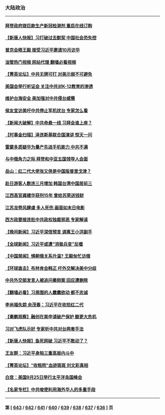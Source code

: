 ### 大陆政治
---
#### [拜登政府拨巨款生产新冠检测剂 重启在线订购](../../pages/ncid277/n14078082.md?09210845) 
#### [【新唐人快报】习打破过去默契 中国社会恐失控](../../pages/ncid277/n14078068.md?09210845) 
#### [普京会晤王毅 接受习近平邀请10月访华](../../pages/ncid277/n14078074.md?09210845) 
#### [油管热门视频 网站代理 翻墙必看视频](http://138.2.39.72:81/youtube.html?epic-marker?09210845)
#### [【菁英论坛】中共无牌可打 对美示弱不可避免](../../pages/ncid277/n14078054.md?09210845) 
#### [美国会举行听证会 关注中共对K-12教育的渗透](../../pages/ncid277/n14078022.md?09210845) 
#### [维护台海安全 美加强对中共侵台威慑](../../pages/ncid277/n14077991.md?09210845) 
#### [侯友宜访美吁中共停止军机扰台 专家怎么看](../../pages/ncid277/n14077363.md?09210845) 
#### [【新闻大破解】中共命悬一线 习拜会谁上座？](../../pages/ncid277/n14077937.md?09210845) 
#### [【时事金扫描】泽连斯基联合国演讲 惊天一问](../../pages/ncid277/n14077823.md?09210845) 
#### [雷蒙多质疑华为量产先进手机能力 中共不满](../../pages/ncid277/n14077863.md?09210845) 
#### [与中俄角力之际 拜登和中亚五国领导人会面](../../pages/ncid277/n14077919.md?09210845) 
#### [岳山：红二代大佬张又侠是中国版普里戈津？](../../pages/ncid277/n14077694.md?09210845) 
#### [赴日游客人数连三月增加 韩国台湾中国居前三](../../pages/ncid277/n14077836.md?09210845) 
#### [江西高官龚建华获刑15年 曾给苏荣送钱财](../../pages/ncid277/n14077773.md?09210845) 
#### [江苏龙卷风肆虐 多人死伤 画面如末日电影](../../pages/ncid277/n14077691.md?09210845) 
#### [西方政要接连批中共政权独裁邪恶 专家解读](../../pages/ncid277/n14077626.md?09210845) 
#### [【晚间新闻】习近平深信预言 调离王小洪副手](../../pages/ncid277/n14077074.md?09210845) 
#### [【全球新闻】习近平或遭“消极兵变”反噬](../../pages/ncid277/n14077075.md?09210845) 
#### [【中国禁闻】惧朝俄关系升温? 王毅匆忙访俄](../../pages/ncid277/n14076769.md?09210845) 
#### [【环球直击】布林肯会韩正 吁外交解决美中分歧](../../pages/ncid277/n14076781.md?09210845) 
#### [中共外交部发言人被追问秦刚案 回应遭删除](../../pages/ncid277/n14077360.md?09210845) 
#### [【翻墙必看】习周围的人蠢蠢欲动 都不忠诚](../../pages/ncid277/n14077356.md?09210845) 
#### [李尚福失踪 余茂春：习近平在收拾红二代](../../pages/ncid277/n14077261.md?09210845) 
#### [【秦鹏观察】融创在美申请破产保护 酿更大危机](../../pages/ncid277/n14077210.md?09210845) 
#### [习对飞虎队示好 专家析中共对台两套手法](../../pages/ncid277/n14076991.md?09210845) 
#### [【新唐人快报】鱼死网破 习近平不敢动了？](../../pages/ncid277/n14077150.md?09210845) 
#### [王友群：习近平身陷三重高层内斗中](../../pages/ncid277/n14077156.md?09210845) 
#### [【菁英论坛】“收租院”血迹斑斑 刘文彩真相](../../pages/ncid277/n14077109.md?09210845) 
#### [白宫：美国9月25日举行太平洋岛国峰会](../../pages/ncid277/n14077141.md?09210845) 
#### [【名家专栏】中共唆使利用海外华人的多重手段](../../pages/ncid277/n14075586.md?09210845) 

---
#### 第 [ [643](./643.md?09210845) / [642](./642.md?09210845) / [641](./641.md?09210845) / [640](./640.md?09210845) / [639](./639.md?09210845) / [638](./638.md?09210845) / [637](./637.md?09210845) / [636](./636.md?09210845) ] 页
